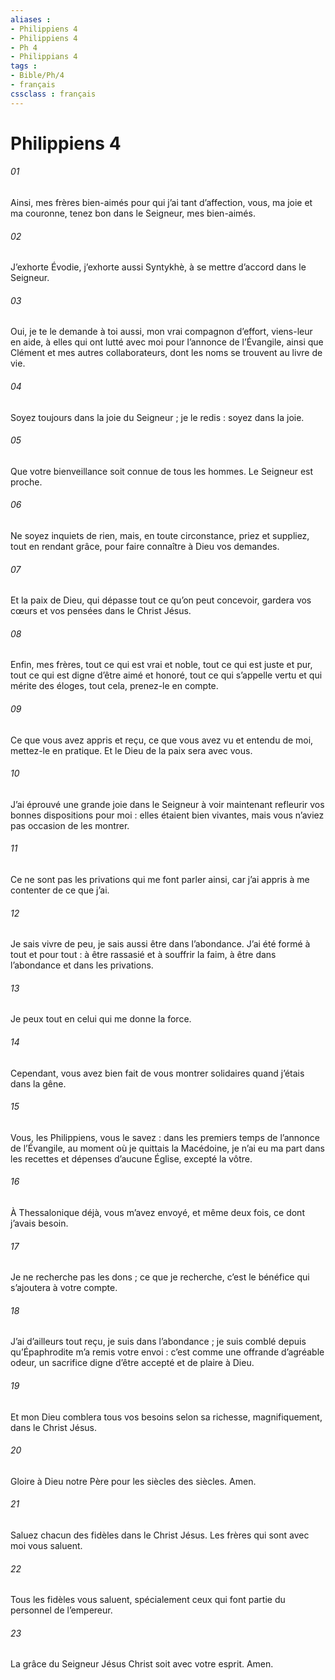 ```yaml
---
aliases : 
- Philippiens 4
- Philippiens 4
- Ph 4
- Philippians 4
tags : 
- Bible/Ph/4
- français
cssclass : français
---
```


# Philippiens 4

###### 01
Ainsi, mes frères bien-aimés pour qui j’ai tant d’affection, vous, ma joie et ma couronne, tenez bon dans le Seigneur, mes bien-aimés.
###### 02
J’exhorte Évodie, j’exhorte aussi Syntykhè, à se mettre d’accord dans le Seigneur.
###### 03
Oui, je te le demande à toi aussi, mon vrai compagnon d’effort, viens-leur en aide, à elles qui ont lutté avec moi pour l’annonce de l’Évangile, ainsi que Clément et mes autres collaborateurs, dont les noms se trouvent au livre de vie.
###### 04
Soyez toujours dans la joie du Seigneur ; je le redis : soyez dans la joie.
###### 05
Que votre bienveillance soit connue de tous les hommes. Le Seigneur est proche.
###### 06
Ne soyez inquiets de rien, mais, en toute circonstance, priez et suppliez, tout en rendant grâce, pour faire connaître à Dieu vos demandes.
###### 07
Et la paix de Dieu, qui dépasse tout ce qu’on peut concevoir, gardera vos cœurs et vos pensées dans le Christ Jésus.
###### 08
Enfin, mes frères, tout ce qui est vrai et noble, tout ce qui est juste et pur, tout ce qui est digne d’être aimé et honoré, tout ce qui s’appelle vertu et qui mérite des éloges, tout cela, prenez-le en compte.
###### 09
Ce que vous avez appris et reçu, ce que vous avez vu et entendu de moi, mettez-le en pratique. Et le Dieu de la paix sera avec vous.
###### 10
J’ai éprouvé une grande joie dans le Seigneur à voir maintenant refleurir vos bonnes dispositions pour moi : elles étaient bien vivantes, mais vous n’aviez pas occasion de les montrer.
###### 11
Ce ne sont pas les privations qui me font parler ainsi, car j’ai appris à me contenter de ce que j’ai.
###### 12
Je sais vivre de peu, je sais aussi être dans l’abondance. J’ai été formé à tout et pour tout : à être rassasié et à souffrir la faim, à être dans l’abondance et dans les privations.
###### 13
Je peux tout en celui qui me donne la force.
###### 14
Cependant, vous avez bien fait de vous montrer solidaires quand j’étais dans la gêne.
###### 15
Vous, les Philippiens, vous le savez : dans les premiers temps de l’annonce de l’Évangile, au moment où je quittais la Macédoine, je n’ai eu ma part dans les recettes et dépenses d’aucune Église, excepté la vôtre.
###### 16
À Thessalonique déjà, vous m’avez envoyé, et même deux fois, ce dont j’avais besoin.
###### 17
Je ne recherche pas les dons ; ce que je recherche, c’est le bénéfice qui s’ajoutera à votre compte.
###### 18
J’ai d’ailleurs tout reçu, je suis dans l’abondance ; je suis comblé depuis qu’Épaphrodite m’a remis votre envoi : c’est comme une offrande d’agréable odeur, un sacrifice digne d’être accepté et de plaire à Dieu.
###### 19
Et mon Dieu comblera tous vos besoins selon sa richesse, magnifiquement, dans le Christ Jésus.
###### 20
Gloire à Dieu notre Père pour les siècles des siècles. Amen.
###### 21
Saluez chacun des fidèles dans le Christ Jésus. Les frères qui sont avec moi vous saluent.
###### 22
Tous les fidèles vous saluent, spécialement ceux qui font partie du personnel de l’empereur.
###### 23
La grâce du Seigneur Jésus Christ soit avec votre esprit. Amen.
